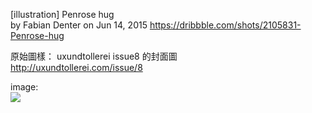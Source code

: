 [illustration] Penrose hug  
by Fabian Denter on Jun 14, 2015
<https://dribbble.com/shots/2105831-Penrose-hug>

原始圖樣： 
uxundtollerei issue8 的封面圖  
http://uxundtollerei.com/issue/8

image:  
![](https://d13yacurqjgara.cloudfront.net/users/873371/screenshots/2105831/uxundt_w08_dribbble2_800x600.gif)